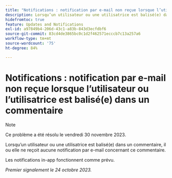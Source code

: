 ```yaml
---
title: "Notifications : notification par e-mail non reçue lorsque l’utilisateur est balisé dans un commentaire"
description: Lorsqu’un utilisateur ou une utilisatrice est balisé(e) dans un commentaire, il ou elle ne reçoit aucune notification par e-mail concernant ce commentaire.
hidefromtoc: true
feature: Updates and Notifications
exl-id: a97849b4-206d-43c1-a83b-843d3ecfdbf6
source-git-commit: 83cd4de3865bc0c1d2f462571ecccb7c13a257a6
workflow-type: tm+mt
source-wordcount: '75'
ht-degree: 84%

---
```


# Notifications : notification par e-mail non reçue lorsque l’utilisateur ou l’utilisatrice est balisé(e) dans un commentaire

>[!NOTE]
>
>Ce problème a été résolu le vendredi 30 novembre 2023.

Lorsqu’un utilisateur ou une utilisatrice est balisé(e) dans un commentaire, il ou elle ne reçoit aucune notification par e-mail concernant ce commentaire.

Les notifications in-app fonctionnent comme prévu.

_Premier signalement le 24 octobre 2023._
